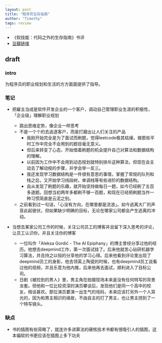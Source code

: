 ```yaml
---
layout: post
title: "程序员生存指南"
author: "Timothy"
tags: review 
---
```


- 《软技能：代码之外的生存指南》书评
- [豆瓣链接](https://book.douban.com/subject/36044253/)

## draft 

### intro 

为程序员的职业规划和生活的方方面面提供了指导。

### 笔记

- 把雇主当成是软件开发企业的一个客户，调动自己管理职业生涯的积极性，「企业级」理解职业规划
    - 跳出思维定势，像企业一样思考
    - 不是一个个的去追逐客户，而是打磨出让人们关注的产品
        - 我刚开始完全是为了面试而刷题，觉得leetcode极其枯燥，做那些平时工作中完全不会用到的题目毫无意义。
        - 但后来转变了心态，开始借着刷题的机会提升自己对算法和数据结构的理解。
        - 以前因为工作中不会用到动态规划就特别排斥这种算法，但现在会主动去了解动规的步骤，并学会举一反三。
        - 我还发现学习数据结构是一件很有意思的事情，掌握了常规的队列和栈之后，又开始学习线段树，单调栈等有些进阶的数据结构。
        - 自从发现了刷题的乐趣，就开始坚持做每日一题，如今已经刷了五百多道题。回想当初两年多都刷不够一百题，和现在已经把刷题当作一种习惯简直是云泥之别。
    - 之前看到过一句话，「心没有方向，在哪里都是流浪」。如今逃离大厂的声音此起彼伏，但如果缺少明确的目标，无论在哪家公司都会产生逃离的冲动。

- 当想去某家公司工作的时候，关注公司员工的博客并且留下深入思考的评论，让员工认识你，并且关注你的博客
    - 一位叫作「Aleksa Gordić - The AI Epiphany」的博主曾经分享过他的经历。他想去deepmind工作，第一次面试挂了。后来他就苦心钻研机器学习算法，并且持之以恒的分享他的学习心得。后来他看到评论里出现了deepmind员工的身影，他去领英上陶瓷的时候，也有deepmind员工说看过他的视频，并且乐意为他内推，后来他再去面试，顺利进入了目标公司。
    - 日剧《被捡到的男人》里，男主角在拍摄现场本来是没有任何特写的背景龙套。但他和一位比较资深的演员攀谈后，发现他们是同一个高中的校友，相谈甚欢。那位演员要演一出生气的戏码，本来应该打另外一个人耳光的，因为和男主相识的缘故，不由自主的打了男主，也让男主捞到了一个特写镜头。

### 缺点

- 书的插图有些简略了，就连许多讲算法的硬核技术书都有很吸引人的插图，这本偏软的书更应该在插图上多下功夫











